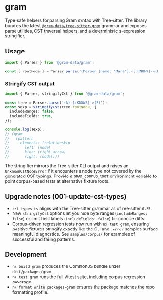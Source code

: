 # gram

Type-safe helpers for parsing Gram syntax with Tree-sitter. The library bundles the latest [`@gram-data/tree-sitter-gram`](https://www.npmjs.com/package/@gram-data/tree-sitter-gram) grammar and exposes parse utilities, CST traversal helpers, and a deterministic s-expression stringifier.

## Usage

```ts
import { Parser } from '@gram-data/gram';

const { rootNode } = Parser.parse('(Person {name: "Mara"})-[:KNOWS]->(Person)');
```

### Stringify CST output

```ts
import { Parser, stringifyCst } from '@gram-data/gram';

const tree = Parser.parse('(A)-[:KNOWS]->(B)');
const sexp = stringifyCst(tree.rootNode, {
  includeRanges: false,
  includeFields: true,
});

console.log(sexp);
// (gram
//   (pattern
//     elements: (relationship
//       left: (node)
//       kind: (right_arrow)
//       right: (node))))
```

The stringifier mirrors the Tree-sitter CLI output and raises an `UnknownCstNodeError` if it encounters a node type not covered by the generated CST typings. Provide a `GRAM_CORPUS_ROOT` environment variable to point corpus-based tests at alternative fixture roots.

## Upgrade notes (001-update-cst-types)

- `cst-types.ts` aligns with the Tree-sitter grammar as of ree-sitter `0.25`.
- New `stringifyCst` options let you hide byte ranges (`includeRanges: false`) or omit field labels (`includeFields: false`) for concise diffs.
- Corpus-driven regression tests now run with `nx test gram`, ensuring positive fixtures stringify exactly like the CLI and `:error` samples surface meaningful diagnostics. See `samples/corpus/` for examples of successful and failing patterns.

## Development

- `nx build gram` produces the CommonJS bundle under `dist/packages/gram`.
- `nx test gram` runs the full Vitest suite, including corpus regression coverage.
- `nx format:write packages-gram` ensures the package matches the repo formatting profile.

